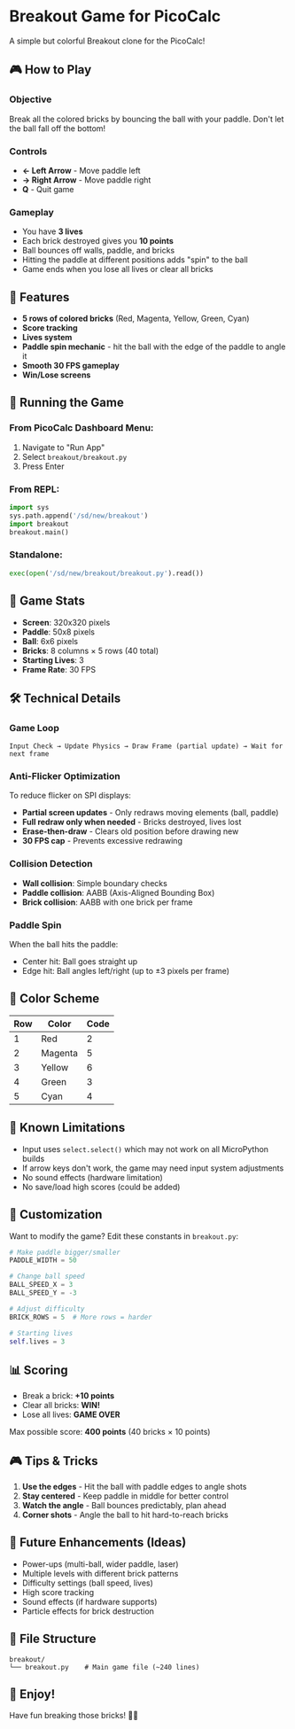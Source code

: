 # Breakout Game for PicoCalc

A simple but colorful Breakout clone for the PicoCalc!

## 🎮 How to Play

### **Objective**
Break all the colored bricks by bouncing the ball with your paddle. Don't let the ball fall off the bottom!

### **Controls**
- **← Left Arrow** - Move paddle left
- **→ Right Arrow** - Move paddle right  
- **Q** - Quit game

### **Gameplay**
- You have **3 lives**
- Each brick destroyed gives you **10 points**
- Ball bounces off walls, paddle, and bricks
- Hitting the paddle at different positions adds "spin" to the ball
- Game ends when you lose all lives or clear all bricks

## 🎨 Features

- **5 rows of colored bricks** (Red, Magenta, Yellow, Green, Cyan)
- **Score tracking**
- **Lives system**
- **Paddle spin mechanic** - hit the ball with the edge of the paddle to angle it
- **Smooth 30 FPS gameplay**
- **Win/Lose screens**

## 🚀 Running the Game

### From PicoCalc Dashboard Menu:
1. Navigate to "Run App"
2. Select `breakout/breakout.py`
3. Press Enter

### From REPL:
```python
import sys
sys.path.append('/sd/new/breakout')
import breakout
breakout.main()
```

### Standalone:
```python
exec(open('/sd/new/breakout/breakout.py').read())
```

## 🎯 Game Stats

- **Screen**: 320x320 pixels
- **Paddle**: 50x8 pixels
- **Ball**: 6x6 pixels
- **Bricks**: 8 columns × 5 rows (40 total)
- **Starting Lives**: 3
- **Frame Rate**: 30 FPS

## 🛠️ Technical Details

### Game Loop
```
Input Check → Update Physics → Draw Frame (partial update) → Wait for next frame
```

### Anti-Flicker Optimization
To reduce flicker on SPI displays:
- **Partial screen updates** - Only redraws moving elements (ball, paddle)
- **Full redraw only when needed** - Bricks destroyed, lives lost
- **Erase-then-draw** - Clears old position before drawing new
- **30 FPS cap** - Prevents excessive redrawing

### Collision Detection
- **Wall collision**: Simple boundary checks
- **Paddle collision**: AABB (Axis-Aligned Bounding Box)
- **Brick collision**: AABB with one brick per frame

### Paddle Spin
When the ball hits the paddle:
- Center hit: Ball goes straight up
- Edge hit: Ball angles left/right (up to ±3 pixels per frame)

## 🎨 Color Scheme

| Row | Color   | Code |
|-----|---------|------|
| 1   | Red     | 2    |
| 2   | Magenta | 5    |
| 3   | Yellow  | 6    |
| 4   | Green   | 3    |
| 5   | Cyan    | 4    |

## 🐛 Known Limitations

- Input uses `select.select()` which may not work on all MicroPython builds
- If arrow keys don't work, the game may need input system adjustments
- No sound effects (hardware limitation)
- No save/load high scores (could be added)

## 🔧 Customization

Want to modify the game? Edit these constants in `breakout.py`:

```python
# Make paddle bigger/smaller
PADDLE_WIDTH = 50

# Change ball speed
BALL_SPEED_X = 3
BALL_SPEED_Y = -3

# Adjust difficulty
BRICK_ROWS = 5  # More rows = harder

# Starting lives
self.lives = 3
```

## 📊 Scoring

- Break a brick: **+10 points**
- Clear all bricks: **WIN!**
- Lose all lives: **GAME OVER**

Max possible score: **400 points** (40 bricks × 10 points)

## 🎮 Tips & Tricks

1. **Use the edges** - Hit the ball with paddle edges to angle shots
2. **Stay centered** - Keep paddle in middle for better control
3. **Watch the angle** - Ball bounces predictably, plan ahead
4. **Corner shots** - Angle the ball to hit hard-to-reach bricks

## 🚧 Future Enhancements (Ideas)

- Power-ups (multi-ball, wider paddle, laser)
- Multiple levels with different brick patterns
- Difficulty settings (ball speed, lives)
- High score tracking
- Sound effects (if hardware supports)
- Particle effects for brick destruction

## 📝 File Structure

```
breakout/
└── breakout.py    # Main game file (~240 lines)
```

## 🎉 Enjoy!

Have fun breaking those bricks! 🧱💥
